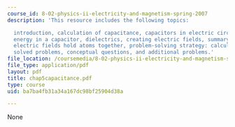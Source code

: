 ```yaml
---
course_id: 8-02-physics-ii-electricity-and-magnetism-spring-2007
description: 'This resource includes the following topics:

  introduction, calculation of capacitance, capacitors in electric circuits, storing
  energy in a capacitor, dielectrics, creating electric fields, summary, appendix:
  electric fields hold atoms together, problem-solving strategy: calculating capacitance,
  solved problems, conceptual questions, and additional problems.'
file_location: /coursemedia/8-02-physics-ii-electricity-and-magnetism-spring-2007/ba7ba4fb31a34a167dc98bf25904d38a_chap5capacitance.pdf
file_type: application/pdf
layout: pdf
title: chap5capacitance.pdf
type: course
uid: ba7ba4fb31a34a167dc98bf25904d38a

---
```

None